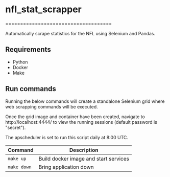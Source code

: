 # nfl_stat_scrapper
====================================

Automatically scrape statistics for the NFL using Selenium and Pandas. 
## Requirements

* Python
* Docker
* Make

## Run commands
Running the below commands will create a standalone Selenium grid where web scrapping commands will be executed. 

Once the grid image and container have been created, navigate to http://localhost:4444/ to view the running sessions (default password is "secret").

The apscheduler is set to run this script daily at 8:00 UTC.

| Command                        | Description                            |
|--------------------------------|----------------------------------------|
| `make up`                      | Build docker image and start services  |
| `make down`                    | Bring application down                 |

